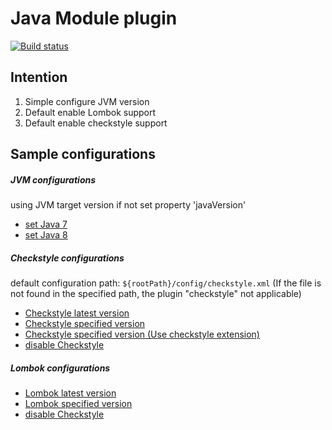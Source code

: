 # Java Module plugin
[![Build status](https://travis-ci.org/itbasis/java-module-gradle-plugin.svg?branch=master)](https://travis-ci.org/itbasis/java-module-gradle-plugin)

## Intention

1. Simple configure JVM version
1. Default enable Lombok support
1. Default enable checkstyle support

## Sample configurations
##### JVM configurations
using JVM target version if not set property 'javaVersion'

* [set Java 7](src/test/resources/javaVersion7.build.gradle)
* [set Java 8](src/test/resources/javaVersion8.build.gradle)

##### Checkstyle configurations

default configuration path: `${rootPath}/config/checkstyle.xml` (If the file is not found in the specified path, the plugin "checkstyle" not applicable)

* [Checkstyle latest version](src/test/resources/checkstyleLatestVersion.build.gradle)
* [Checkstyle specified version](src/test/resources/checkstyleSpecifiedVersion.build.gradle)
* [Checkstyle specified version (Use checkstyle extension)](src/test/resources/checkstyleSpecifiedVersionUsingPlugin.build.gradle)
* [disable Checkstyle](src/test/resources/checkstyleDisabled.build.gradle)

##### Lombok configurations
* [Lombok latest version](src/test/resources/lombokLatestVersion.build.gradle)
* [Lombok specified version](src/test/resources/lombokSpecifiedVersion.build.gradle)
* [disable Checkstyle](src/test/resources/lombokDisabled.build.gradle)

